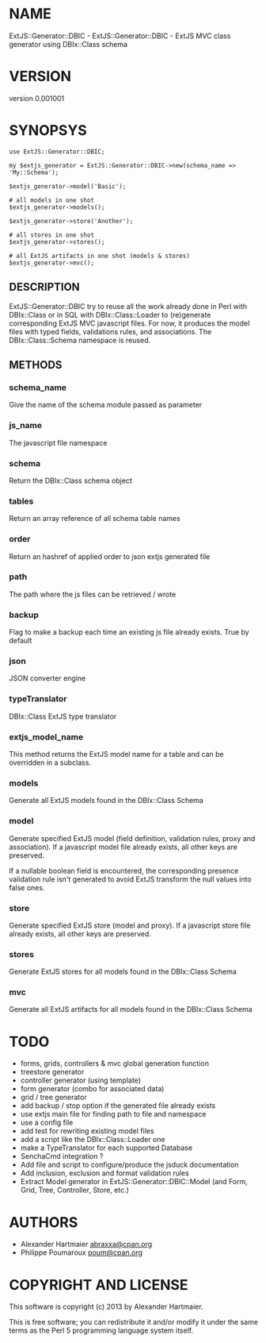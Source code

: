 # NAME

ExtJS::Generator::DBIC - ExtJS::Generator::DBIC - ExtJS MVC class generator using DBIx::Class schema

# VERSION

version 0.001001

# SYNOPSYS

    use ExtJS::Generator::DBIC;

    my $extjs_generator = ExtJS::Generator::DBIC->new(schema_name => 'My::Schema');

    $extjs_generator->model('Basic');

    # all models in one shot
    $extjs_generator->models();

    $extjs_generator->store('Another');

    # all stores in one shot
    $extjs_generator->stores();

    # all ExtJS artifacts in one shot (models & stores)
    $extjs_generator->mvc();

## DESCRIPTION

ExtJS::Generator::DBIC try to reuse all the work already done in Perl with DBIx::Class or in SQL with DBIx::Class::Loader 
to (re)generate corresponding ExtJS MVC javascript files. For now, it produces the model files with typed fields, validations rules,
and associations. The DBIx::Class::Schema namespace is reused.

## METHODS

### schema\_name

Give the name of the schema module passed as parameter

### js\_name

The javascript file namespace

### schema

Return the DBIx::Class schema object

### tables

Return an array reference of all schema table names

### order

Return an hashref of applied order to json extjs generated file

### path

The path where the js files can be retrieved / wrote

### backup

Flag to make a backup each time an existing js file already exists.
True by default

### json

JSON converter engine

### typeTranslator

DBIx::Class ExtJS type translator

### extjs\_model\_name

This method returns the ExtJS model name for a table and can be overridden
in a subclass.

### models

Generate all ExtJS models found in the DBIx::Class Schema

### model

Generate specified ExtJS model (field definition, validation rules, proxy and association). 
If a javascript model file already exists, all other keys are preserved.

If a nullable boolean field is encountered, the corresponding presence validation rule isn't
generated to avoid ExtJS transform the null values into false ones.

### store

Generate specified ExtJS store (model and proxy). 
If a javascript store file already exists, all other keys are preserved.

### stores

Generate ExtJS stores for all models found in the DBIx::Class Schema

### mvc

Generate all ExtJS artifacts for all models found in the DBIx::Class Schema

# TODO

- forms, grids, controllers & mvc global generation function
- treestore generator
- controller generator (using template)
- form generator (combo for associated data)
- grid / tree generator
- add backup / stop option if the generated file already exists
- use extjs main file for finding path to file and namespace
- use a config file
- add test for rewriting existing model files 
- add a script like the DBIx::Class::Loader one
- make a TypeTranslator for each supported Database
- SenchaCmd integration ?
- Add file and script to configure/produce the jsduck documentation
- Add inclusion, exclusion and format validation rules
- Extract Model generator in ExtJS::Generator::DBIC::Model (and Form, Grid, Tree, Controller, Store, etc.)

# AUTHORS

- Alexander Hartmaier <abraxxa@cpan.org>
- Philippe Poumaroux  <poum@cpan.org>

# COPYRIGHT AND LICENSE

This software is copyright (c) 2013 by Alexander Hartmaier.

This is free software; you can redistribute it and/or modify it under
the same terms as the Perl 5 programming language system itself.
